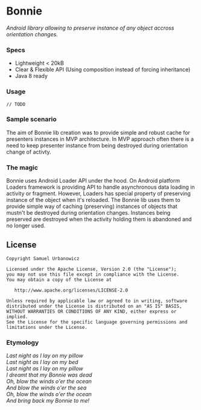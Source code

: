 # Bonnie
_Android library allowing to preserve instance of any object accross orientation changes._

### Specs
* Lightweight < 20kB
* Clear & Flexible API (Using composition instead of forcing inheritance)
* Java 8 ready

### Usage
`// TODO`

### Sample scenario
The aim of Bonnie lib creation was to provide simple and robust cache for presenters instances in MVP architecture. In MVP approach often there is a need to keep presenter instance from being destroyed during orientation change of activty. 

### The magic
Bonnie uses Android Loader API under the hood. On Android platform Loaders framework is providing API to handle asynchronous data loading in activity or fragment. However, Loaders has special property of preserving instance of the object when it's reloaded. The Bonnie lib uses them to provide simple way of caching (preserving) instances of objects that mustn't be destroyed during orientation changes. Instances being preserved are destroyed when the activity holding them is  abandoned and no longer used.

## License
    Copyright Samuel Urbanowicz   
    
    Licensed under the Apache License, Version 2.0 (the "License");
    you may not use this file except in compliance with the License.
    You may obtain a copy of the License at
    
       http://www.apache.org/licenses/LICENSE-2.0
    
    Unless required by applicable law or agreed to in writing, software
    distributed under the License is distributed on an "AS IS" BASIS,
    WITHOUT WARRANTIES OR CONDITIONS OF ANY KIND, either express or implied.
    See the License for the specific language governing permissions and
    limitations under the License.

### Etymology
  _Last night as I lay on my pillow_<br>
  _Last night as I lay on my bed_<br>
  _Last night as I lay on my pillow_<br>
  _I dreamt that my Bonnie was dead_<br>
  _Oh, blow the winds o'er the ocean_<br>
  _And blow the winds o'er the sea_<br>
  _Oh, blow the winds o'er the ocean_<br>
  _And bring back my Bonnie to me!_<br>

